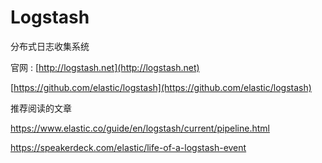 # Logstash

分布式日志收集系统

官网 : [http://logstash.net](http://logstash.net)

[https://github.com/elastic/logstash](https://github.com/elastic/logstash)

推荐阅读的文章

https://www.elastic.co/guide/en/logstash/current/pipeline.html

https://speakerdeck.com/elastic/life-of-a-logstash-event

